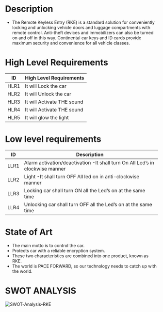 # Description

* The Remote Keyless Entry (RKE) is a standard solution for conveniently locking and unlocking vehicle doors and luggage compartments with remote control. Anti-theft devices and immobilizers can also be turned on and off in this way. Continental car keys and ID cards provide maximum security and convenience for all vehicle classes.
# High Level Requirements
|ID |	High Level Requirements|
|----|--------------------------|
|HLR1 	|It will Lock the car|
|HLR2 	|It will Unlock the car|
|HLR3 	|It will Activate THE sound|
|HLR4 	|It will Activate THE sound|
|HLR5   |It will glow the light|

# Low level requirements

|ID 	|Description|
|-------|-----------------------------------------|
|LLR1 |	Alarm activation/deactivation -It shall turn On All Led’s in clockwise manner|
|LLR2 	|Light -It shall turn OFF All led on in anti-clockwise manner|
|LLR3  |Locking car shall turn ON all the Led’s on at the same time|
|LLR4 	|Unlocking car shall turn OFF all the Led’s on at the same time|

# State of Art

* The main motto is to control the car. 
 * Protects car with a reliable encryption system. 
 * These two characteristics are combined  into one product, known as RKE. 
 * The world is PACE FORWARD, so our technology needs to catch up with the world.

# SWOT ANALYSIS

![SWOT-Analysis-RKE](https://user-images.githubusercontent.com/85921878/157831221-2ab147db-2e74-4625-8930-c60eb24e75c4.jpg)


